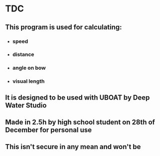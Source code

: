 # TDC

## This program is used for calculating:

- ### speed
- ### distance
- ### angle on bow
- ### visual length

## It is designed to be used with UBOAT by Deep Water Studio

## Made in 2.5h by high school student on 28th of December for personal use

## This isn't secure in any mean and won't be
